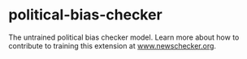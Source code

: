 # political-bias-checker
The untrained political bias checker model. Learn more about how to contribute to training this extension at www.newschecker.org.
